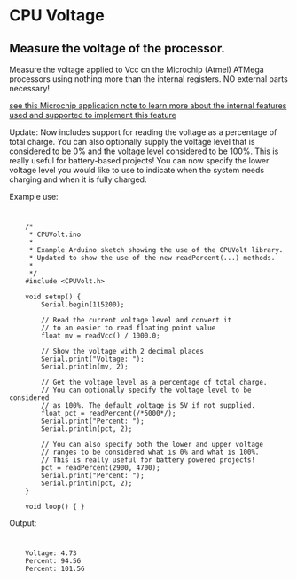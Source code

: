 # CPU Voltage

## Measure the voltage of the processor.

Measure the voltage applied to Vcc on the Microchip (Atmel) ATMega processors using nothing more than the internal registers.
NO external parts necessary!

[see this Microchip application note to learn more about the internal features used and supported to implement this feature](https://ww1.microchip.com/downloads/en/Appnotes/00002447A.pdf)

Update: Now includes support for reading the voltage as a percentage of total charge. 
You can also optionally supply the voltage level that is considered to be 0% and the voltage level considered to be 100%. 
This is really useful for battery-based projects! You can now specify the lower voltage level you would like to use to
indicate when the system needs charging and when it is fully charged.

Example use:

#
```
    /*
     * CPUVolt.ino
     * 
     * Example Arduino sketch showing the use of the CPUVolt library.
     * Updated to show the use of the new readPercent(...) methods.
     * 
     */
    #include <CPUVolt.h>
    
    void setup() {
        Serial.begin(115200);
    
        // Read the current voltage level and convert it
        // to an easier to read floating point value
        float mv = readVcc() / 1000.0;
    
        // Show the voltage with 2 decimal places
        Serial.print("Voltage: ");
        Serial.println(mv, 2);
    
        // Get the voltage level as a percentage of total charge.
        // You can optionally specify the voltage level to be considered
        // as 100%. The default voltage is 5V if not supplied.
        float pct = readPercent(/*5000*/);
        Serial.print("Percent: ");
        Serial.println(pct, 2);
    
        // You can also specify both the lower and upper voltage
        // ranges to be considered what is 0% and what is 100%.
        // This is really useful for battery powered projects!
        pct = readPercent(2900, 4700);
        Serial.print("Percent: ");
        Serial.println(pct, 2);
    }
    
    void loop() { }
```

Output:

#
```
    Voltage: 4.73
    Percent: 94.56
    Percent: 101.56

```

